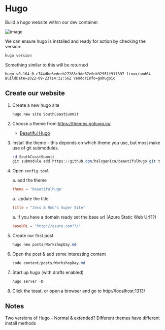 # Hugo

Build a hugo website within our dev container.

![image](https://user-images.githubusercontent.com/981370/192148499-e5fae9d1-0fb6-4fc3-ab64-e33a323131f1.png)

We can ensure hugo is installed and ready for action by checking the version:

```PowerShell
hugo version
```

Something similar to this will be returned

```Text
hugo v0.104.0-c744dbd6edeeb27288c9dd67e0eb92951f911397 linux/amd64 BuildDate=2022-09-23T14:32:56Z VendorInfo=gohugoio
```

## Create our website

1. Create a new hugo site

    ```PowerShell
    hugo new site SouthCoastSummit
    ```

1. Choose a theme from https://themes.gohugo.io/
    - [Beautiful Hugo](https://themes.gohugo.io/themes/beautifulhugo/)

1. Install the theme - this depends on which theme you use, but most make use of git submodules.

    ```PowerShell
    cd SouthCoastSummit
    git submodule add https://github.com/halogenica/beautifulhugo.git themes/beautifulhugo
    ```

1. Open `config.toml`

    a. add the theme

    ```toml
    theme = 'beautifulhugo'
    ```

    a. Update the title

    ```toml
    title = "Jess & Rob's Super Site"
    ```

    a. If you have a domain ready set the base url (Azure Static Web Url??)

    ```toml
    baseURL = "http://azure.com??/"
    ```

1. Create our first post

    ```PowerShell
    hugo new posts/WorkshopDay.md
    ```

1. Open the post & add some interesting content

    ```PowerShell
    code content/posts/WorkshopDay.md
    ```

1. Start up hugo (with drafts enabled)

    ```PowerShell
    hugo server -D
    ```

1. Click the toast, or open a browser and go to http://localhost:1313/

## Notes

Two versions of Hugo - Normal & extended?
Different themes have different install methods
